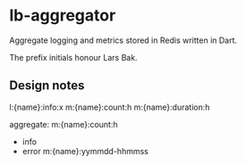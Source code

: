 # lb-aggregator

Aggregate logging and metrics stored in Redis written in Dart. 

The prefix initials honour Lars Bak. 

## Design notes

l:{name}:info:x
m:{name}:count:h
m:{name}:duration:h

aggregate: 
m:{name}:count:h 
- info
- error
m:{name}:yymmdd-hhmmss
